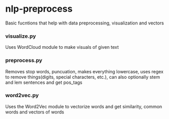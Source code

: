# nlp-preprocess

Basic fucntions that help with data preprocessing, visualization and vectors

<h3>visualize.py</h3>
Uses WordCloud module to make visuals of given text

<h3>preprocess.py</h3>
Removes stop words, puncuation, makes everything lowercase, uses regex to remove things(digits, special characters, etc.), can also optionally stem and lem sentences and get pos_tags

<h3>word2vec.py</h3>
Uses the Word2Vec module to vectorize words and get similarity, common words and vectors of words
